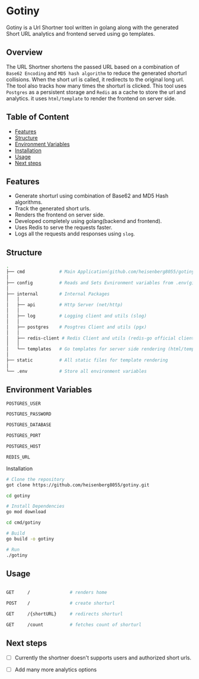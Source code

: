 # Gotiny

Gotiny is a Url Shortner tool written in golang along with the generated Short URL analytics and frontend served using go templates.

## Overview

The URL Shortner shortens the passed URL based on a combination of `Base62 Encoding` and `MD5 hash algorithm` to reduce the generated shorturl collisions. When the short url is called, it redirects to the original long url. The tool also tracks how many times the shorturl is clicked. This tool uses `Postgres` as a persistent storage and `Redis` as a cache to store the url and analytics. it uses  `html/template` to render the frontend on server side.

## Table of Content

- [Features](#features)
- [Structure](#structure)
- [Environment Variables](#environment-variables)
- [Installation](#installation)
- [Usage](#usage)
- [Next steps](#next-steps)

## Features

- Generate shorturl using combination of Base62 and MD5 Hash algorithms.
- Track the generated short urls.
- Renders the frontend on server side.
- Developed completely using golang(backend and frontend).
- Uses Redis to serve the requests faster.
- Logs all the requests andd responses using `slog`.

## Structure

```bash
.
├── cmd             # Main Application(github.com/heisenberg8055/gotiny)
│
├── config          # Reads and Sets Evnironment variables from .env(github.com/joho/godotenv)
│
├── internal        # Internal Packages
│   │
│   ├── api         # Http Server (net/http)           
│   │ 
│   ├── log         # Logging client and utils (slog)
│   │   
│   ├── postgres    # Posgtres Client and utils (pgx)
│   │   
│   ├── redis-client # Redis Client and utils (redis-go official client)
│   │   
│   └── templates   # Go templates for server side rendering (html/templates)
│
├── static          # All static files for template rendering
│
└── .env            # Store all environment variables
```

## Environment Variables

```bash
POSTGRES_USER

POSTGRES_PASSWORD

POSTGRES_DATABASE

POSTGRES_PORT

POSTGRES_HOST

REDIS_URL
```

Installation

```bash
# Clone the repository
got clone https://github.com/heisenberg8055/gotiny.git

cd gotiny

# Install Dependencies
go mod download

cd cmd/gotiny

# Build
go build -o gotiny

# Run
./gotiny
```

## Usage

```bash

GET     /               # renders home

POST    /               # create shorturl

GET     /{shortURL}     # redirects shorturl

GET     /count          # fetches count of shorturl

```

## Next steps

- [ ] Currently the shortner doesn't supports users and authorized short urls.
- [ ] Add many more analytics options

